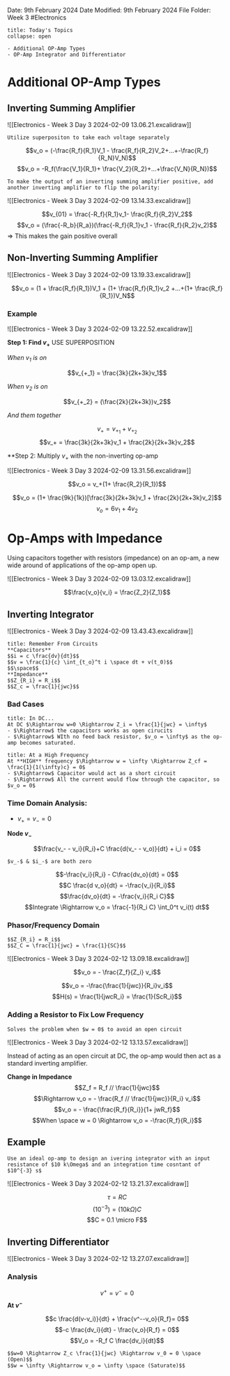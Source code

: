   Date: 9th February 2024
Date Modified: 9th February 2024
File Folder: Week 3
#Electronics

```ad-abstract
title: Today's Topics
collapse: open

- Additional OP-Amp Types
- OP-Amp Integrator and Differentiator

```

# Additional OP-Amp Types

## Inverting Summing Amplifier

![[Electronics - Week 3 Day 3 2024-02-09 13.06.21.excalidraw]]

```ad-important
Utilize superpositon to take each voltage separately
```

$$v_o = (-\frac{R_f}{R_1}V_1 - \frac{R_f}{R_2}V_2+...+-\frac{R_f}{R_N}V_N)$$
$$v_o = -R_f(\frac{V_1}{R_1}+ \frac{V_2}{R_2}+...+\frac{V_N}{R_N})$$

```ad-note
To make the output of an inverting summing amplifier positive, add another inverting amplifier to flip the polarity:
```

![[Electronics - Week 3 Day 3 2024-02-09 13.14.33.excalidraw]]

$$v_{01} = \frac{-R_f}{R_1}v_1- \frac{R_f}{R_2}V_2$$
$$v_o = (\frac{-R_b}{R_a})(\frac{-R_f}{R_1}v_1 - \frac{R_f}{R_2}v_2)$$
$\Rightarrow$ This makes the gain positive overall


## Non-Inverting Summing Amplifier

![[Electronics - Week 3 Day 3 2024-02-09 13.19.33.excalidraw]]

$$v_o = (1 + \frac{R_f}{R_1})V_1 + (1+ \frac{R_f}{R_1}v_2 +...+(1+ \frac{R_f}{R_1})V_N$$

### Example

![[Electronics - Week 3 Day 3 2024-02-09 13.22.52.excalidraw]]

**Step 1: Find $v_+$** USE SUPERPOSITION

*When $v_1$ is on*

$$v_{+_1} = \frac{3k}{2k+3k}v_1$$

*When $v_2$ is on*

$$v_{+_2} = (\frac{2k}{2k+3k})v_2$$

*And them together*

$$v_+ = v_{+_1} +v_{+_2}$$
$$v_+ = \frac{3k}{2k+3k}v_1 + \frac{2k}{2k+3k}v_2$$

**Step 2: Multiply $v_+$ with the non-inverting op-amp

![[Electronics - Week 3 Day 3 2024-02-09 13.31.56.excalidraw]]

$$v_o = v_+(1+ \frac{R_2}{R_1})$$

$$v_o = (1+ \frac{9k}{1k})[\frac{3k}{2k+3k}v_1 + \frac{2k}{2k+3k}v_2]$$
$$v_o = 6v_1 + 4v_2$$
# Op-Amps with Impedance

Using capacitors together with resistors (impedance) on an op-am, a new wide around of applications of the op-amp open up.

![[Electronics - Week 3 Day 3 2024-02-09 13.03.12.excalidraw]]

$$\frac{v_o}{v_i} = \frac{Z_2}{Z_1}$$

## Inverting Integrator

![[Electronics - Week 3 Day 3 2024-02-09 13.43.43.excalidraw]]

```ad-note
title: Remember From Circuits
**Capacitors**
$$i = c \frac{dv}{dt}$$
$$v = \frac{1}{c} \int_{t_o}^t i \space dt + v(t_0)$$
$$\space$$
**Impedance**
$$Z_{R_i} = R_i$$
$$Z_c = \frac{1}{jwc}$$
```


### Bad Cases

```ad-important
title: In DC...
At DC $\Rightarrow w=0 \Rightarrow Z_i = \frac{1}{jwc} = \infty$
- $\Rightarrow$ the capacitors works as open cirucits
- $\Rightarrow$ WIth no feed back resistor, $v_o = \infty$ as the op-amp becomes saturated.
```

```ad-important
title: At a High Frequency
At **HIGH** frequency $\Rightarrow w = \infty \Rightarrow Z_cf = \frac{1}{1(\infty)c} = 0$
- $\Rightarrow$ Capacitor would act as a short circuit
- $\Rightarrow$ All the current would flow through the capacitor, so $v_o = 0$
```


### Time Domain Analysis:

- $v_+ = v_- = 0$

**Node $v_-$**

$$\frac{v_- - v_i}{R_i}+C \frac{d(v_- - v_o)}{dt} + i_i = 0$$

```ad-note
$v_-$ & $i_-$ are both zero
```

$$-\frac{v_i}{R_i} - C\frac{dv_o}{dt} = 0$$
$$C \frac{d v_o}{dt} = -\frac{v_i}{R_i}$$
$$\frac{dv_o}{dt} = -\frac{v_i}{R_i C}$$
$$Integrate \Rightarrow v_o = \frac{-1}{R_i C} \int_0^t v_i(t) dt$$

### Phasor/Frequency Domain

```ad-note
$$Z_{R_i} = R_i$$
$$Z_C = \frac{1}{jwc} = \frac{1}{SC}$$
```

![[Electronics - Week 3 Day 3 2024-02-12 13.09.18.excalidraw]]

$$v_o = - \frac{Z_f}{Z_i} v_i$$

$$v_o = -\frac{\frac{1}{jwc}}{R_i}v_i$$
$$H(s) = \frac{1}{jwcR_i} = \frac{1}{ScR_i}$$

### Adding a Resistor to Fix Low Frequency

```ad-important
Solves the problem when $w = 0$ to avoid an open circuit
```

![[Electronics - Week 3 Day 3 2024-02-12 13.13.57.excalidraw]]

Instead of acting as an open circuit at DC, the op-amp would then act as a standard inverting amplifier.

**Change in Impedance**
$$Z_f = R_f // \frac{1}{jwc}$$
$$\Rightarrow v_o = - \frac{R_f // \frac{1}{jwc}}{R_i} v_i$$
$$v_o = - \frac{\frac{R_f}{R_i}}{1+ jwR_f}$$
$$When \space w = 0 \Rightarrow v_o = -\frac{R_f}{R_i}$$

## Example

```ad-question
Use an ideal op-amp to design an ivering integrator with an input resistance of $10 k\Omega$ and an integration time cosntant of $10^{-3} s$
```

![[Electronics - Week 3 Day 3 2024-02-12 13.21.37.excalidraw]]

$$\tau = RC$$
$$(10^{-3}) = (10k \Omega)C$$
$$C = 0.1 \micro F$$

## Inverting Differentiator

![[Electronics - Week 3 Day 3 2024-02-12 13.27.07.excalidraw]]

### Analysis

$$v^+ = v^- = 0$$
**At $v^-$**

$$c \frac{d(v-v_i)}{dt} + \frac{v^--v_o}{R_f}= 0$$
$$-c \frac{dv_i}{dt} - \frac{v_o}{R_f} = 0$$
$$V_o = -R_f C \frac{dv_i}{dt}$$

```ad-warning
$$w=0 \Rightarrow Z_c \frac{1}{jwc} \Rightarrow v_0 = 0 \space (Open)$$
$$w = \infty \Rightarrow v_o = \infty \space (Saturate)$$
```

